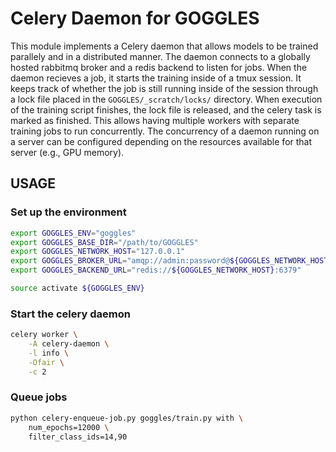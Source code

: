 # Celery Daemon for GOGGLES

This module implements a Celery daemon
that allows models to be trained parallely
and in a distributed manner. The daemon connects
to a globally hosted rabbitmq broker and a redis backend
to listen for jobs. When the daemon recieves a job,
it starts the training inside of a tmux session. It keeps
track of whether the job is still running inside of
the session through a lock file placed in
the `GOGGLES/_scratch/locks/` directory. When execution
of the training script finishes, the lock file is released,
and the celery task is marked as finished. This allows having
multiple workers with separate training jobs to run
concurrently. The concurrency of a daemon running
on a server can be configured depending on the resources
available for that server (e.g., GPU memory).

## USAGE

### Set up the environment
```bash
export GOGGLES_ENV="goggles"
export GOGGLES_BASE_DIR="/path/to/GOGGLES"
export GOGGLES_NETWORK_HOST="127.0.0.1"
export GOGGLES_BROKER_URL="amqp://admin:password@${GOGGLES_NETWORK_HOST}:5672/goggles"
export GOGGLES_BACKEND_URL="redis://${GOGGLES_NETWORK_HOST}:6379"

source activate ${GOGGLES_ENV}
```

### Start the celery daemon
```bash
celery worker \
    -A celery-daemon \
    -l info \
    -Ofair \
    -c 2
```

### Queue jobs
```bash
python celery-enqueue-job.py goggles/train.py with \
    num_epochs=12000 \
    filter_class_ids=14,90
```
